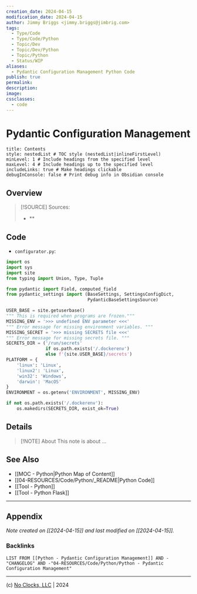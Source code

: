 ```yaml
---
creation_date: 2024-04-15
modification_date: 2024-04-15
author: Jimmy Briggs <jimmy.briggs@jimbrig.com>
tags:
  - Type/Code
  - Type/Code/Python
  - Topic/Dev
  - Topic/Dev/Python
  - Topic/Python
  - Status/WIP
aliases:
  - Pydantic Configuration Management Python Code
publish: true
permalink:
description:
image:
cssclasses:
  - code
---
```


# Pydantic Configuration Management


```table-of-contents
title: Contents 
style: nestedList # TOC style (nestedList|inlineFirstLevel)
minLevel: 1 # Include headings from the specified level
maxLevel: 4 # Include headings up to the specified level
includeLinks: true # Make headings clickable
debugInConsole: false # Print debug info in Obsidian console
```

## Overview

> [!SOURCE] Sources:
> - **

## Code

- `configurator.py`:

```python
import os
import sys
import site
from typing import Union, Type, Tuple

from pydantic import Field, computed_field
from pydantic_settings import (BaseSettings, SettingsConfigDict,
                               PydanticBaseSettingsSource)

USER_BASE = site.getuserbase()
""" This is required when programs are frozen."""
MISSING_ENV = '>>> undefined ENV parameter <<<'
""" Error message for missing environment variables. """
MISSING_SECRET = '>>> missing SECRETS file <<<'
""" Error message for missing secrets file. """
SECRETS_DIR = ('/run/secrets'
               if os.path.exists('/.dockerenv')
               else f'{site.USER_BASE}/secrets')
PLATFORM = {
    'linux': 'Linux',
    'linux2': 'Linux',
    'win32': 'Windows',
    'darwin': 'MacOS'
}
ENVIRONMENT = os.getenv('ENVIRONMENT', MISSING_ENV)

if not os.path.exists('/.dockerenv'):
    os.makedirs(SECRETS_DIR, exist_ok=True)
```

## Details

> [!NOTE] About
> This note is about ...

## See Also

- [[MOC - Python|Python Map of Content]]
- [[04-RESOURCES/Code/Python/_README|Python Code]]
- [[Tool - Python]]
- [[Tool - Python Flask]]


***

## Appendix

*Note created on [[2024-04-15]] and last modified on [[2024-04-15]].*

### Backlinks

```dataview
LIST FROM [[Python - Pydantic Configuration Management]] AND -"CHANGELOG" AND -"04-RESOURCES/Code/Python/Python - Pydantic Configuration Management"
```

***

(c) [No Clocks, LLC](https://github.com/noclocks) | 2024
